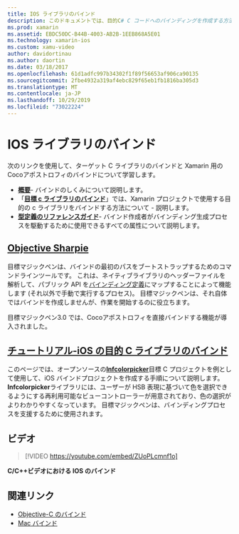 ```yaml
---
title: IOS ライブラリのバインド
description: このドキュメントでは、目的C# C コードへのバインディングを作成する方法について説明します。これにより、ネイティブライブラリを使用して、Xamarin. iOS アプリケーションで Cocods を作成できるようになります。
ms.prod: xamarin
ms.assetid: EBDC50DC-B44B-4003-AB2B-1EEB868A5E01
ms.technology: xamarin-ios
ms.custom: xamu-video
author: davidortinau
ms.author: daortin
ms.date: 03/18/2017
ms.openlocfilehash: 61d1adfc997b34302f1f89f56653af906ca90135
ms.sourcegitcommit: 2fbe4932a319af4ebc829f65eb1fb1816ba305d3
ms.translationtype: MT
ms.contentlocale: ja-JP
ms.lasthandoff: 10/29/2019
ms.locfileid: "73022224"
---
```

# <a name="binding-ios-libraries"></a>IOS ライブラリのバインド

次のリンクを使用して、ターゲット C ライブラリのバインドと Xamarin 用の Cocoアポストロフィのバインドについて学習します。

- [**概要**](~/cross-platform/macios/binding/overview.md)-
  バインドのしくみについて説明します。
- 「[**目標 c ライブラリのバインド**](~/cross-platform/macios/binding/objective-c-libraries.md)」では、Xamarin プロジェクトで使用する目的の c ライブラリをバインドする方法について -
  説明します。
- [**型定義のリファレンスガイド**](~/cross-platform/macios/binding/binding-types-reference.md)-
  バインド作成者がバインディング生成プロセスを駆動するために使用できるすべての属性について説明します。

## <a name="objective-sharpiecross-platformmaciosbindingobjective-sharpieindexmd"></a>[Objective Sharpie](~/cross-platform/macios/binding/objective-sharpie/index.md)

目標マジックペンは、バインドの最初のパスをブートストラップするためのコマンドラインツールです。
これは、ネイティブライブラリのヘッダーファイルを解析して、パブリック API を[バインディング定義](~/cross-platform/macios/binding/objective-c-libraries.md)にマップすることによって機能します (それ以外で手動で実行するプロセス)。 目標マジックペンは、それ自体ではバインドを作成しませんが、作業を開始するのに役立ちます。

目標マジックペン3.0 では、Cocoアポストロフィを直接バインドする機能が導入されました。

## <a name="walkthrough---binding-an-ios-objective-c-librarywalkthroughmd"></a>[チュートリアル-iOS の目的 C ライブラリのバインド](walkthrough.md)

このページでは、オープンソースの[**Infcolorpicker**](https://github.com/InfinitApps/InfColorPicker)目標 C プロジェクトを例として使用して、iOS バインドプロジェクトを作成する手順について説明します。 **Infcolorpicker**ライブラリには、ユーザーが HSB 表現に基づいて色を選択できるようにする再利用可能なビューコントローラーが用意されており、色の選択がよりわかりやすくなっています。
目標マジックペンは、バインディングプロセスを支援するために使用されます。

## <a name="video"></a>ビデオ

> [!VIDEO https://youtube.com/embed/ZUoPLcmnf1o]

**C/C++ビデオにおける IOS のバインド**

## <a name="related-links"></a>関連リンク

- [Objective-C のバインド](~/cross-platform/macios/binding/index.md)
- [Mac バインド](~/mac/platform/binding.md)
